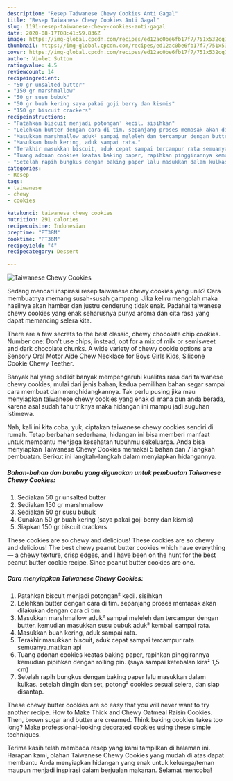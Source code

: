```yaml
---
description: "Resep Taiwanese Chewy Cookies Anti Gagal"
title: "Resep Taiwanese Chewy Cookies Anti Gagal"
slug: 1191-resep-taiwanese-chewy-cookies-anti-gagal
date: 2020-08-17T08:41:59.836Z
image: https://img-global.cpcdn.com/recipes/ed12ac0be6fb17f7/751x532cq70/taiwanese-chewy-cookies-foto-resep-utama.jpg
thumbnail: https://img-global.cpcdn.com/recipes/ed12ac0be6fb17f7/751x532cq70/taiwanese-chewy-cookies-foto-resep-utama.jpg
cover: https://img-global.cpcdn.com/recipes/ed12ac0be6fb17f7/751x532cq70/taiwanese-chewy-cookies-foto-resep-utama.jpg
author: Violet Sutton
ratingvalue: 4.5
reviewcount: 14
recipeingredient:
- "50 gr unsalted butter"
- "150 gr marshmallow"
- "50 gr susu bubuk"
- "50 gr buah kering saya pakai goji berry dan kismis"
- "150 gr biscuit crackers"
recipeinstructions:
- "Patahkan biscuit menjadi potongan² kecil. sisihkan"
- "Lelehkan butter dengan cara di tim. sepanjang proses memasak akan dilakukan dengan cara di tim."
- "Masukkan marshmallow aduk² sampai meleleh dan tercampur dengan butter. kemudian masukkan susu bubuk aduk² kembali sampai rata."
- "Masukkan buah kering, aduk sampai rata."
- "Terakhir masukkan biscuit, aduk cepat sampai tercampur rata semuanya.matikan api"
- "Tuang adonan cookies keatas baking paper, rapihkan pinggirannya kemudian pipihkan dengan rolling pin. (saya sampai ketebalan kira² 1,5 cm)"
- "Setelah rapih bungkus dengan baking paper lalu masukkan dalam kulkas. setelah dingin dan set, potong² cookies sesuai selera, dan siap disantap."
categories:
- Resep
tags:
- taiwanese
- chewy
- cookies

katakunci: taiwanese chewy cookies 
nutrition: 291 calories
recipecuisine: Indonesian
preptime: "PT38M"
cooktime: "PT36M"
recipeyield: "4"
recipecategory: Dessert

---
```



![Taiwanese Chewy Cookies](https://img-global.cpcdn.com/recipes/ed12ac0be6fb17f7/751x532cq70/taiwanese-chewy-cookies-foto-resep-utama.jpg)

Sedang mencari inspirasi resep taiwanese chewy cookies yang unik? Cara membuatnya memang susah-susah gampang. Jika keliru mengolah maka hasilnya akan hambar dan justru cenderung tidak enak. Padahal taiwanese chewy cookies yang enak seharusnya punya aroma dan cita rasa yang dapat memancing selera kita.

There are a few secrets to the best classic, chewy chocolate chip cookies. Number one: Don&#39;t use chips; instead, opt for a mix of milk or semisweet and dark chocolate chunks. A wide variety of chewy cookie options are Sensory Oral Motor Aide Chew Necklace for Boys Girls Kids, Silicone Cookie Chewy Teether.

Banyak hal yang sedikit banyak mempengaruhi kualitas rasa dari taiwanese chewy cookies, mulai dari jenis bahan, kedua pemilihan bahan segar sampai cara membuat dan menghidangkannya. Tak perlu pusing jika mau menyiapkan taiwanese chewy cookies yang enak di mana pun anda berada, karena asal sudah tahu triknya maka hidangan ini mampu jadi suguhan istimewa.


Nah, kali ini kita coba, yuk, ciptakan taiwanese chewy cookies sendiri di rumah. Tetap berbahan sederhana, hidangan ini bisa memberi manfaat untuk membantu menjaga kesehatan tubuhmu sekeluarga. Anda bisa menyiapkan Taiwanese Chewy Cookies memakai 5 bahan dan 7 langkah pembuatan. Berikut ini langkah-langkah dalam menyiapkan hidangannya.

<!--inarticleads1-->

##### Bahan-bahan dan bumbu yang digunakan untuk pembuatan Taiwanese Chewy Cookies:

1. Sediakan 50 gr unsalted butter
1. Sediakan 150 gr marshmallow
1. Sediakan 50 gr susu bubuk
1. Gunakan 50 gr buah kering (saya pakai goji berry dan kismis)
1. Siapkan 150 gr biscuit crackers


These cookies are so chewy and delicious! These cookies are so chewy and delicious! The best chewy peanut butter cookies which have everything — a chewy texture, crisp edges, and I have been on the hunt for the best peanut butter cookie recipe. Since peanut butter cookies are one. 

<!--inarticleads2-->

##### Cara menyiapkan Taiwanese Chewy Cookies:

1. Patahkan biscuit menjadi potongan² kecil. sisihkan
1. Lelehkan butter dengan cara di tim. sepanjang proses memasak akan dilakukan dengan cara di tim.
1. Masukkan marshmallow aduk² sampai meleleh dan tercampur dengan butter. kemudian masukkan susu bubuk aduk² kembali sampai rata.
1. Masukkan buah kering, aduk sampai rata.
1. Terakhir masukkan biscuit, aduk cepat sampai tercampur rata semuanya.matikan api
1. Tuang adonan cookies keatas baking paper, rapihkan pinggirannya kemudian pipihkan dengan rolling pin. (saya sampai ketebalan kira² 1,5 cm)
1. Setelah rapih bungkus dengan baking paper lalu masukkan dalam kulkas. setelah dingin dan set, potong² cookies sesuai selera, dan siap disantap.


These chewy butter cookies are so easy that you will never want to try another recipe. How to Make Thick and Chewy Oatmeal Raisin Cookies. Then, brown sugar and butter are creamed. Think baking cookies takes too long? Make professional-looking decorated cookies using these simple techniques. 

Terima kasih telah membaca resep yang kami tampilkan di halaman ini. Harapan kami, olahan Taiwanese Chewy Cookies yang mudah di atas dapat membantu Anda menyiapkan hidangan yang enak untuk keluarga/teman maupun menjadi inspirasi dalam berjualan makanan. Selamat mencoba!
